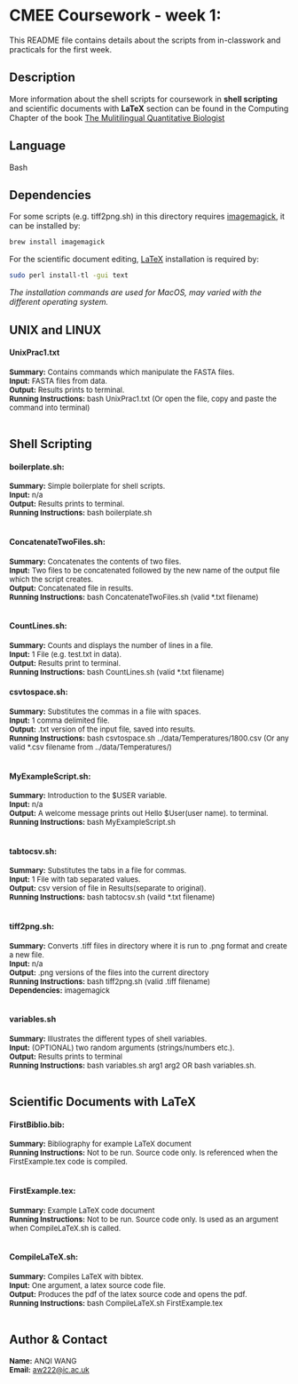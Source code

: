 # CMEE Coursework - week 1:

This README file contains details about the scripts from in-classwork and practicals for the first week.

## Description
More information about the shell scripts for coursework in **shell scripting** and scientific documents with **LaTeX** section can be found in the Computing Chapter of the book [The Mulitilingual Quantitative Biologist](https://mhasoba.github.io/TheMulQuaBio/intro.html)

## Language

Bash

## Dependencies

For some scripts (e.g. tiff2png.sh) in this directory requires [imagemagick](https://imagemagick.org/index.php), it can be installed by:

```bash
brew install imagemagick
```

For the scientific document editing, [LaTeX](https://www.latex-project.org/) installation is required by:

```bash
sudo perl install-tl -gui text
```

_The installation commands are used for MacOS, may varied with the different operating system._

## UNIX and LINUX

#### UnixPrac1.txt

<font size=2>**Summary:** Contains commands which manipulate the FASTA files.<br />
**Input:** FASTA files from data.<br />
**Output:** Results prints to terminal.<br />
**Running Instructions:** bash UnixPrac1.txt (Or open the file, copy and paste the command into terminal)<br /><br /></font>


## Shell Scripting

#### boilerplate.sh:
<font size=2>**Summary:** Simple boilerplate for shell scripts.<br />
**Input:** n/a <br />
**Output:** Results prints to terminal.<br />
**Running Instructions:** bash boilerplate.sh <br /><br /></font>


#### ConcatenateTwoFiles.sh:
<font size=2>**Summary:** Concatenates the contents of two files.<br />
**Input:** Two files to be concatenated followed by the new name of the output file which the script creates.<br />
**Output:** Concatenated file in results.<br />
**Running Instructions:** bash ConcatenateTwoFiles.sh (valid *.txt filename)<br /><br /></font>

#### CountLines.sh:
<font size=2>**Summary:** Counts and displays the number of lines in a file.<br />
**Input:** 1 File (e.g. test.txt in data).<br />
**Output:** Results print to terminal.<br />
**Running Instructions:** bash CountLines.sh (valid *.txt filename)</font>

#### csvtospace.sh:
<font size=2>**Summary:** Substitutes the commas in a file with spaces.<br />
**Input:** 1 comma delimited file.<br />
**Output:** .txt version of the input file, saved into results.<br />
**Running Instructions:** bash csvtospace.sh ../data/Temperatures/1800.csv (Or any valid *.csv filename from ../data/Temperatures/)<br /><br /></font>

#### MyExampleScript.sh:
<font size=2>**Summary:** Introduction to the $USER variable.<br />
**Input:** n/a<br />
**Output:** A welcome message prints out Hello $User(user name). to terminal.<br />
**Running Instructions:** bash MyExampleScript.sh<br /><br /></font>

#### tabtocsv.sh:
<font size=2>**Summary:** Substitutes the tabs in a file for commas.<br />
**Input:** 1 File with tab separated values.<br />
**Output:** csv version of file in Results(separate to original).<br />
**Running Instructions:** bash tabtocsv.sh (vaild *.txt filename)<br /><br /></font>

#### tiff2png.sh:
<font size=2>**Summary:** Converts .tiff files in directory where it is run to .png format and create a new file.<br />
**Input:** n/a <br />
**Output:** .png versions of the files into the current directory<br />
**Running Instructions:** bash tiff2png.sh (valid .tiff filename)<br />
**Dependencies:** imagemagick<br /><br /></font>

#### variables.sh
<font size=2>**Summary:** Illustrates the different types of shell variables.<br />
**Input:** (OPTIONAL) two random arguments (strings/numbers etc.). <br />
**Output:** Results prints to terminal <br />
**Running Instructions:** bash variables.sh arg1 arg2 OR bash variables.sh.<br /><br /></font>

## Scientific Documents with LaTeX

#### FirstBiblio.bib:
<font size=2>**Summary:** Bibliography for example LaTeX document<br />
**Running Instructions:** Not to be run. Source code only. Is referenced when the FirstExample.tex code is compiled.<br /><br /></font>

#### FirstExample.tex:
<font size=2>**Summary:** Example LaTeX code document<br />
**Running Instructions:** Not to be run. Source code only. Is used as an argument when CompileLaTeX.sh is called.<br /><br /></font>

#### CompileLaTeX.sh:
<font size=2>**Summary:** Compiles LaTeX with bibtex.<br />
**Input:** One argument, a latex source code file.<br />
**Output:** Produces the pdf of the latex source code and opens the pdf.<br />
**Running Instructions:** bash CompileLaTeX.sh FirstExample.tex<br /><br /></font>

## Author & Contact

<font size=2>**Name:** ANQI WANG<br />
**Email:** aw222@ic.ac.uk</font>